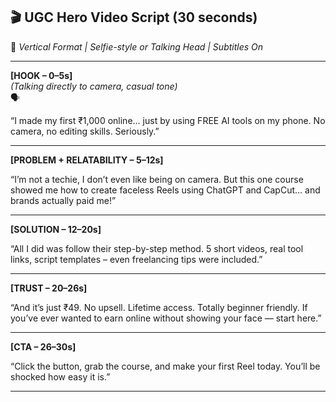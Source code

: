 ## **🎬 UGC Hero Video Script (30 seconds)**

📱 *Vertical Format | Selfie-style or Talking Head | Subtitles On*

---

**\[HOOK – 0–5s\]**  
 *(Talking directly to camera, casual tone)*  
 🗣️

“I made my first ₹1,000 online… just by using FREE AI tools on my phone. No camera, no editing skills. Seriously.”

---

**\[PROBLEM \+ RELATABILITY – 5–12s\]**

“I’m not a techie, I don’t even like being on camera. But this one course showed me how to create faceless Reels using ChatGPT and CapCut… and brands actually paid me\!”

---

**\[SOLUTION – 12–20s\]**

“All I did was follow their step-by-step method. 5 short videos, real tool links, script templates – even freelancing tips were included.”

---

**\[TRUST – 20–26s\]**

“And it’s just ₹49. No upsell. Lifetime access. Totally beginner friendly. If you’ve ever wanted to earn online without showing your face — start here.”

---

**\[CTA – 26–30s\]**

“Click the button, grab the course, and make your first Reel today. You’ll be shocked how easy it is.”

---

